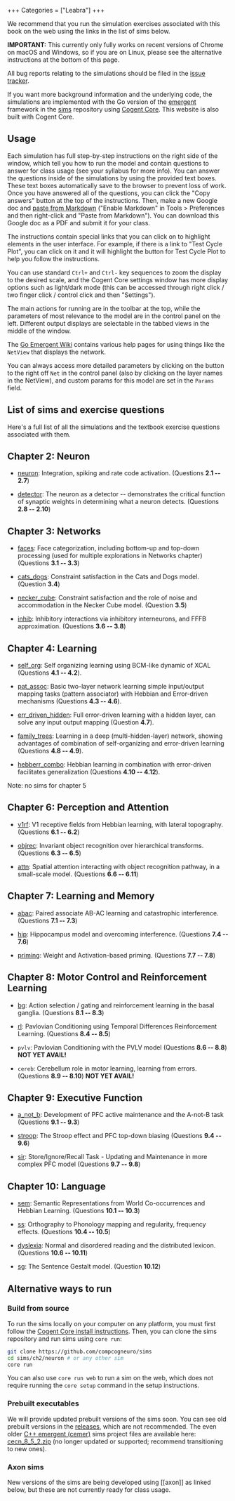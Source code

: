+++
Categories = ["Leabra"]
+++

We recommend that you run the simulation exercises associated with this book on the web using the links in the list of sims below.

**IMPORTANT:** This currently only fully works on recent versions of Chrome on macOS and Windows, so if you are on Linux, please see the alternative instructions at the bottom of this page.

All bug reports relating to the simulations should be filed in the [issue tracker](https://github.com/compcogneuro/sims/issues).

If you want more background information and the underlying code, the simulations are implemented with the Go version of the [emergent](https://github.com/emer/emergent) framework in the [sims](https://github.com/compcogneuro/sims) repository using [Cogent Core](https://cogentcore.org/core). This website is also built with Cogent Core.

## Usage

Each simulation has full step-by-step instructions on the right side of the window, which tell you how to run the model and contain questions to answer for class usage (see your syllabus for more info). You can answer the questions inside of the simulations by using the provided text boxes. These text boxes automatically save to the browser to prevent loss of work. Once you have answered all of the questions, you can click the "Copy answers" button at the top of the instructions. Then, make a new Google doc and [paste from Markdown](https://support.google.com/docs/answer/12014036) ("Enable Markdown" in Tools > Preferences and then right-click and "Paste from Markdown"). You can download this Google doc as a PDF and submit it for your class.

The instructions contain special links that you can click on to highlight elements in the user interface. For example, if there is a link to "Test Cycle Plot", you can click on it and it will highlight the button for Test Cycle Plot to help you follow the instructions.

You can use standard `Ctrl+` and `Ctrl-` key sequences to zoom the display to the desired scale, and the Cogent Core settings window has more display options such as light/dark mode (this can be accessed through right click / two finger click / control click and then "Settings").

The main actions for running are in the toolbar at the top, while the parameters of most relevance to the model are in the control panel on the left. Different output displays are selectable in the tabbed views in the middle of the window.

The [Go Emergent Wiki](https://github.com/emer/emergent/wiki/Home) contains various help pages for using things like the `NetView` that displays the network.

You can always access more detailed parameters by clicking on the button to the right off `Net` in the control panel (also by clicking on the layer names in the NetView), and custom params for this model are set in the `Params` field.

## List of sims and exercise questions

Here's a full list of all the simulations and the textbook exercise questions associated with them.

## Chapter 2: Neuron

* [neuron](https://sims.compcogneuro.org/ch2/neuron): Integration, spiking and rate code activation. (Questions **2.1 -- 2.7**)

* [detector](https://sims.compcogneuro.org/ch2/detector): The neuron as a detector -- demonstrates the critical function of synaptic weights in determining what a neuron detects. (Questions **2.8 -- 2.10**)

## Chapter 3: Networks

* [faces](https://sims.compcogneuro.org/ch3/faces): Face categorization, including bottom-up and top-down processing (used for multiple explorations in Networks chapter) (Questions **3.1 -- 3.3**)

* [cats_dogs](https://sims.compcogneuro.org/ch3/cats_dogs): Constraint satisfaction in the Cats and Dogs model. (Question **3.4**)

* [necker_cube](https://sims.compcogneuro.org/ch3/necker_cube): Constraint satisfaction and the role of noise and accommodation in the Necker Cube model. (Question **3.5**)

* [inhib](https://sims.compcogneuro.org/ch3/inhib): Inhibitory interactions via inhibitory interneurons, and FFFB approximation. (Questions **3.6 -- 3.8**)

## Chapter 4: Learning

* [self_org](https://sims.compcogneuro.org/ch4/self_org): Self organizing learning using BCM-like dynamic of XCAL (Questions **4.1 -- 4.2**).

* [pat_assoc](https://sims.compcogneuro.org/ch4/pat_assoc): Basic two-layer network learning simple input/output mapping tasks (pattern associator) with Hebbian and Error-driven mechanisms (Questions **4.3 -- 4.6**).

* [err_driven_hidden](https://sims.compcogneuro.org/ch4/err_driven_hidden): Full error-driven learning with a hidden layer, can solve any input output mapping (Question **4.7**).

* [family_trees](https://sims.compcogneuro.org/ch4/family_trees): Learning in a deep (multi-hidden-layer) network, showing advantages of combination of self-organizing and error-driven learning (Questions **4.8 -- 4.9**).

* [hebberr_combo](https://sims.compcogneuro.org/ch4/hebberr_combo): Hebbian learning in combination with error-driven facilitates generalization (Questions **4.10 -- 4.12**).

Note: no sims for chapter 5

## Chapter 6: Perception and Attention

* [v1rf](https://sims.compcogneuro.org/ch6/v1rf): V1 receptive fields from Hebbian learning, with lateral topography. (Questions **6.1 -- 6.2**)

* [objrec](https://sims.compcogneuro.org/ch6/objrec): Invariant object recognition over hierarchical transforms. (Questions **6.3 -- 6.5**)

* [attn](https://sims.compcogneuro.org/ch6/attn): Spatial attention interacting with object recognition pathway, in a small-scale model. (Questions **6.6 -- 6.11**)

## Chapter 7: Learning and Memory

* [abac](https://sims.compcogneuro.org/ch7/abac): Paired associate AB-AC learning and catastrophic interference. (Questions **7.1 -- 7.3**)

* [hip](https://sims.compcogneuro.org/ch7/hip): Hippocampus model and overcoming interference. (Questions **7.4 -- 7.6**)

* [priming](https://sims.compcogneuro.org/ch7/priming): Weight and Activation-based priming. (Questions **7.7 -- 7.8**)

## Chapter 8: Motor Control and Reinforcement Learning

* [bg](https://sims.compcogneuro.org/ch8/bg): Action selection / gating and reinforcement learning in the basal ganglia. (Questions **8.1 -- 8.3**)

* [rl](https://sims.compcogneuro.org/ch8/rl): Pavlovian Conditioning using Temporal Differences Reinforcement Learning. (Questions **8.4 -- 8.5**)

* `pvlv`: Pavlovian Conditioning with the PVLV model (Questions **8.6 -- 8.8**)  **NOT YET AVAIL!**

* `cereb`: Cerebellum role in motor learning, learning from errors. (Questions **8.9 -- 8.10**) **NOT YET AVAIL!**

## Chapter 9: Executive Function

* [a_not_b](https://sims.compcogneuro.org/ch9/a_not_b): Development of PFC active maintenance and the A-not-B task (Questions **9.1 -- 9.3**)

* [stroop](https://sims.compcogneuro.org/ch9/stroop): The Stroop effect and PFC top-down biasing (Questions **9.4 -- 9.6**)

* [sir](https://sims.compcogneuro.org/ch9/sir): Store/Ignore/Recall Task - Updating and Maintenance in more complex PFC model (Questions **9.7 -- 9.8**)

## Chapter 10: Language

* [sem](https://sims.compcogneuro.org/ch10/sem): Semantic Representations from World Co-occurrences and Hebbian Learning. (Questions **10.1 -- 10.3**)

* [ss](https://sims.compcogneuro.org/ch10/ss): Orthography to Phonology mapping and regularity, frequency effects. (Questions **10.4 -- 10.5**)

* [dyslexia](https://sims.compcogneuro.org/ch10/dyslexia): Normal and disordered reading and the distributed lexicon. (Questions **10.6 -- 10.11**)

* [sg](https://sims.compcogneuro.org/ch10/sg):  The Sentence Gestalt model. (Question **10.12**)

## Alternative ways to run

### Build from source

To run the sims locally on your computer on any platform, you must first follow the [Cogent Core install instructions](https://www.cogentcore.org/core/install). Then, you can clone the sims repository and run sims using `core run`:

```sh
git clone https://github.com/compcogneuro/sims
cd sims/ch2/neuron # or any other sim
core run
```

You can also use `core run web` to run a sim on the web, which does not require running the `core setup` command in the setup instructions.

### Prebuilt executables

We will provide updated prebuilt versions of the sims soon. You can see old prebuilt versions in the [releases](https://github.com/compcogneuro/sims/releases), which are not recommended. The even older [C++ emergent (cemer)](https://github.com/emer/cemer) sims project files are available here: [cecn_8_5_2.zip](https://github.com/compcogneuro/sims/releases/download/v1.2.2/cecn_8_5_2.zip) (no longer updated or supported; recommend transitioning to new ones).

### Axon sims

New versions of the sims are being developed using [[axon]] as linked below, but these are not currently ready for class usage.
